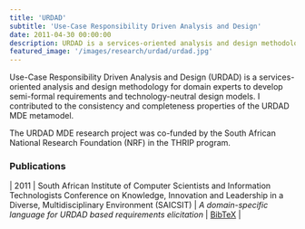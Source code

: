```yaml
---
title: 'URDAD'
subtitle: 'Use-Case Responsibility Driven Analysis and Design'
date: 2011-04-30 00:00:00
description: URDAD is a services-oriented analysis and design methodology to develop semi-formal requirements and technology-neutral design models.
featured_image: '/images/research/urdad/urdad.jpg'
---
```


Use-Case Responsibility Driven Analysis and Design (URDAD) is a services-oriented analysis and design methodology for domain experts to develop semi-formal requirements and technology-neutral design models. I contributed to the consistency and completeness properties of the URDAD MDE metamodel.

The URDAD MDE research project was co-funded by the South African National Research Foundation (NRF) in the THRIP program.

### Publications

| 2011 | South African Institute of Computer Scientists and Information Technologists Conference on Knowledge, Innovation and Leadership in a Diverse, Multidisciplinary Environment (SAICSIT) | *A domain-specific language for URDAD based requirements elicitation* | [BibTeX]() |
